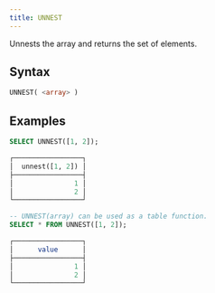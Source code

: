 ```yaml
---
title: UNNEST
---
```


Unnests the array and returns the set of elements.

## Syntax

```sql
UNNEST( <array> )
```

## Examples

```sql
SELECT UNNEST([1, 2]);

┌─────────────────┐
│  unnest([1, 2]) │
├─────────────────┤
│               1 │
│               2 │
└─────────────────┘

-- UNNEST(array) can be used as a table function.
SELECT * FROM UNNEST([1, 2]);

┌─────────────────┐
│      value      │
├─────────────────┤
│               1 │
│               2 │
└─────────────────┘
```